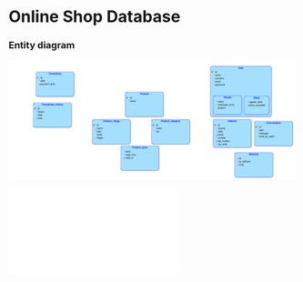 # Online Shop Database

### Entity diagram
![entity_diagram](data_modeler/logical_diagram.png)

![pdf entity diagram](data_modeler/logical_diagram.pdf)
